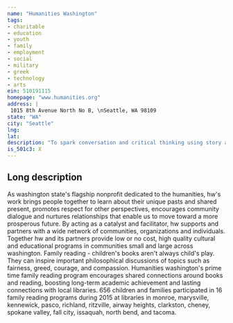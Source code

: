 ```yaml
---
name: "Humanities Washington"
tags:
- charitable
- education
- youth
- family
- employment
- social
- military
- greek
- technology
- arts
ein: 510191115
homepage: "www.humanities.org"
address: |
 1015 8th Avenue North No B, \nSeattle, WA 98109
state: "WA"
city: "Seattle"
lng: 
lat: 
description: "To spark conversation and critical thinking using story as a catalyst, nurturing thoughtful and engaged communities across washington state. Humanities washington's long-term goal is to nurture and strengthen an integrated system of innovative humanities experiences that connect washingtonians from all backgrounds; advance thoughtful, engaged communities; and sustain washington's cultural and historical heritage. "
is_501c3: X
---
```


## Long description

As washington state's flagship nonprofit dedicated to the humanities, hw's work brings people together to learn about their unique pasts and shared present, promotes respect for other perspectives, encourages community dialogue and nurtures relationships that enable us to move toward a more prosperous future. By acting as a catalyst and facilitator, hw supports and partners with a wide network of communities, organizations and individuals. Together hw and its partners provide low or no cost, high quality cultural and educational programs in communities small and large across washington. Family reading - children's books aren't always child's play. They can inspire important philosophical discussions of topics such as fairness, greed, courage, and compassion. Humanities washington's prime time family reading program encourages shared connections around books and reading, boosting long-term academic achievement and lasting connections with local libraries. 656 children and families participated in 16 family reading programs during 2015 at libraries in monroe, marysville, kennewick, pasco, richland, ritzville, airway heights, clarkston, cheney, spokane valley, fall city, issaquah, north bend, and tacoma. 
